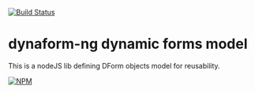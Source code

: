 [![Build Status](https://travis-ci.org/teraxas/dform-model.svg?branch=master)](https://travis-ci.org/teraxas/dform-model)

# dynaform-ng dynamic forms model

This is a nodeJS lib defining DForm objects model for reusability.

[![NPM](https://nodei.co/npm/dform-model.png)](https://nodei.co/npm/dform-model/)

